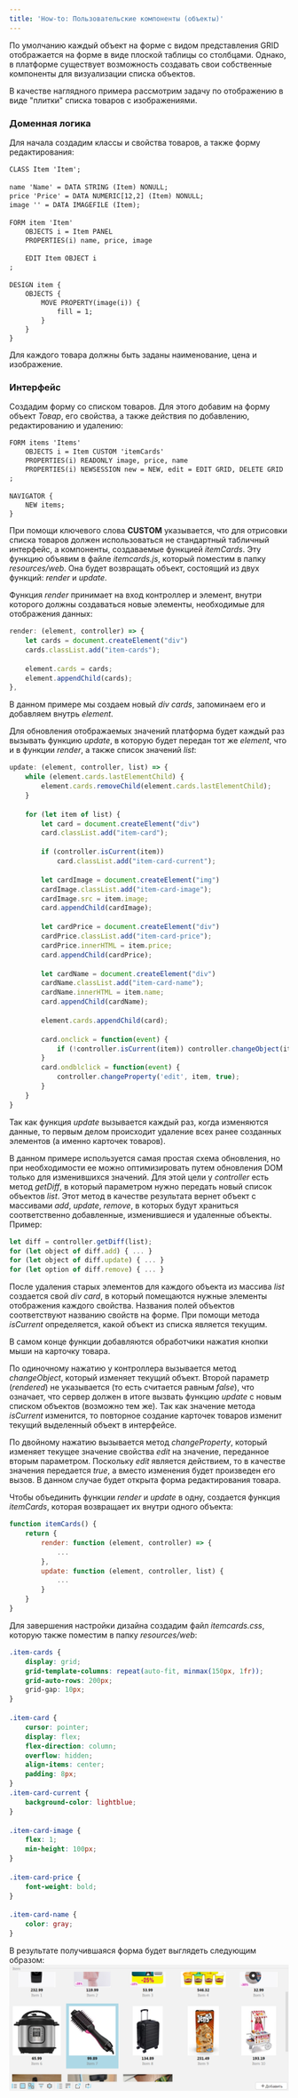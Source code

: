 ```yaml
---
title: 'How-to: Пользовательские компоненты (объекты)'
---
```


По умолчанию каждый объект на форме с видом представления GRID отображается на форме в виде плоской таблицы со столбцами.
Однако, в платформе существует возможность создавать свои собственные компоненты для визуализации списка объектов.

В качестве наглядного примера рассмотрим задачу по отображению в виде "плитки" списка товаров с изображениями.

### Доменная логика

Для начала создадим классы и свойства товаров, а также форму редактирования:

```lsf
CLASS Item 'Item';

name 'Name' = DATA STRING (Item) NONULL;
price 'Price' = DATA NUMERIC[12,2] (Item) NONULL;
image '' = DATA IMAGEFILE (Item);

FORM item 'Item'
    OBJECTS i = Item PANEL
    PROPERTIES(i) name, price, image
    
    EDIT Item OBJECT i
;

DESIGN item {
    OBJECTS {
        MOVE PROPERTY(image(i)) {
            fill = 1;
        }
    }
}
```
Для каждого товара должны быть заданы наименование, цена и изображение.

### Интерфейс

Создадим форму со списком товаров. Для этого добавим на форму объект _Товар_, его свойства, а также действия по добавлению, редактированию и удалению:
```lsf
FORM items 'Items'
    OBJECTS i = Item CUSTOM 'itemCards'
    PROPERTIES(i) READONLY image, price, name
    PROPERTIES(i) NEWSESSION new = NEW, edit = EDIT GRID, DELETE GRID
;

NAVIGATOR {
    NEW items;
}
```
При помощи ключевого слова **CUSTOM** указывается, что для отрисовки списка товаров должен использоваться не стандартный табличный интерфейс, 
а компоненты, создаваемые функцией _itemCards_. Эту функцию объявим в файле _itemcards.js_, который поместим в папку _resources/web_.
Она будет возвращать объект, состоящий из двух функций: _render_ и _update_.

Функция _render_ принимает на вход контроллер и элемент, внутри которого должны создаваться новые элементы, необходимые для отображения данных:
```js
render: (element, controller) => {
    let cards = document.createElement("div")
    cards.classList.add("item-cards");

    element.cards = cards;
    element.appendChild(cards);
},
```
В данном примере мы создаем новый _div_ _cards_, запоминаем его и добавляем внутрь _element_.

Для обновления отображаемых значений платформа будет каждый раз вызывать функцию _update_, в которую будет передан тот же _element_,
что и в функции _render_, а также список значений _list_:
```js
update: (element, controller, list) => {
    while (element.cards.lastElementChild) {
        element.cards.removeChild(element.cards.lastElementChild);
    }

    for (let item of list) {
        let card = document.createElement("div")
        card.classList.add("item-card");

        if (controller.isCurrent(item))
            card.classList.add("item-card-current");

        let cardImage = document.createElement("img")
        cardImage.classList.add("item-card-image");
        cardImage.src = item.image;
        card.appendChild(cardImage);

        let cardPrice = document.createElement("div")
        cardPrice.classList.add("item-card-price");
        cardPrice.innerHTML = item.price;
        card.appendChild(cardPrice);

        let cardName = document.createElement("div")
        cardName.classList.add("item-card-name");
        cardName.innerHTML = item.name;
        card.appendChild(cardName);

        element.cards.appendChild(card);

        card.onclick = function(event) {
            if (!controller.isCurrent(item)) controller.changeObject(item);
        }
        card.ondblclick = function(event) {
            controller.changeProperty('edit', item, true);
        }
    }
}
```
Так как функция _update_ вызывается каждый раз, когда изменяются данные, то первым делом происходит удаление всех ранее созданных элементов (а именно карточек товаров).

В данном примере используется самая простая схема обновления, но при необходимости ее можно оптимизировать путем обновления DOM только для изменившихся значений.
Для этой цели у _controller_ есть метод _getDiff_, в который параметром нужно передать новый список объектов _list_. 
Этот метод в качестве результата вернет объект с массивами _add_, _update_, _remove_, в которых будут храниться соответственно добавленные, изменившиеся и удаленные объекты.
Пример:
```js
let diff = controller.getDiff(list);
for (let object of diff.add) { ... }
for (let object of diff.update) { ... }
for (let option of diff.remove) { ... }
```

После удаления старых элементов для каждого объекта из массива _list_ создается свой _div_ _card_, в который помещаются нужные элементы отображения каждого свойства.
Названия полей объектов соответствуют названию свойств на форме. При помощи метода _isCurrent_ определяется, какой объект из списка является текущим.

В самом конце функции добавляются обработчики нажатия кнопки мыши на карточку товара. 

По одиночному нажатию у контроллера вызывается метод _changeObject_, 
который изменяет текущий объект. Второй параметр (_rendered_) не указывается (то есть считается равным _false_), что означает, что сервер должен в итоге вызвать функцию _update_ с новым списком объектов (возможно тем же). 
Так как значение метода _isCurrent_ изменится, то повторное создание карточек товаров изменит текущий выделенный объект в интерфейсе.

По двойному нажатию вызывается метод _changeProperty_, который изменяет текущее значение свойства _edit_ на значение, переданное вторым параметром.
Поскольку _edit_ является действием, то в качестве значения передается _true_, а вместо изменения будет произведен его вызов. 
В данном случае будет открыта форма редактирования товара.

Чтобы объединить функции _render_ и _update_ в одну, создается функция _itemCards_, которая возвращает их внутри одного объекта:
```js
function itemCards() {
    return {
        render: function (element, controller) => {
            ...
        },
        update: function (element, controller, list) {
            ...
        }
    }
}
```

Для завершения настройки дизайна создадим файл _itemcards.css_, которую также поместим в папку _resources/web_:
```css
.item-cards {
    display: grid;
    grid-template-columns: repeat(auto-fit, minmax(150px, 1fr));
    grid-auto-rows: 200px;
    grid-gap: 10px;
}

.item-card {
    cursor: pointer;
    display: flex;
    flex-direction: column;
    overflow: hidden;
    align-items: center;
    padding: 8px;
}
.item-card-current {
    background-color: lightblue;
}

.item-card-image {
    flex: 1;
    min-height: 100px;
}

.item-card-price {
    font-weight: bold;
}

.item-card-name {
    color: gray;
}
```

В результате получившаяся форма будет выглядеть следующим образом:
![](images/How-to_Custom_components_objects.png)